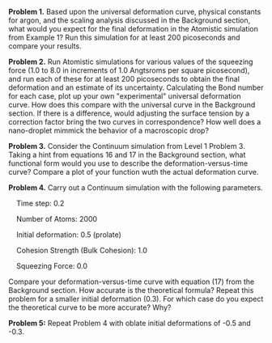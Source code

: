 

**Problem 1.** Based upon the universal deformation curve, physical constants for argon, and the scaling analysis discussed in the Background section, what would you expect for the final deformation in the Atomistic simulation from Example 1? Run this simulation for at least 200 picoseconds and compare your results.

**Problem 2.** Run Atomistic simulations for various values of the squeezing force (1.0 to 8.0 in increments of 1.0 Angtsroms per square picosecond), and run each of these for at least 200 picoseconds to obtain the final deformation and an estimate of its uncertainty. Calculating the Bond number for each case, plot up your own "experimental" universal deformation curve. How does this compare with the universal curve in the Background section. If there is a difference, would adjusting the surface tension by a correction factor bring the two curves in correspondence? How well does a nano-droplet mimmick the behavior of a macroscopic drop?

**Problem 3.** Consider the Continuum simulation from Level 1 Problem 3. Taking a hint from equations 16 and 17 in the Background section, what functional form would you use to describe the deformation-versus-time curve? Compare a plot of your function wuth the actual deformation curve.

**Problem 4.** Carry out a Continuum simulation with the following parameters.

&nbsp; &nbsp; Time step: 0.2

&nbsp; &nbsp; Number of Atoms: 2000

&nbsp; &nbsp; Initial deformation: 0.5 (prolate)

&nbsp; &nbsp; Cohesion Strength (Bulk Cohesion): 1.0

&nbsp; &nbsp; Squeezing Force: 0.0

Compare your deformation-versus-time curve with equation (17) from the Background section. How accurate is the theoretical formula? Repeat this problem for a smaller initial deformation (0.3). For which case do you expect the theoretical curve to be more accurate? Why?

**Problem 5:** Repeat Problem 4 with oblate initial deformations of -0.5 and -0.3.

